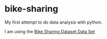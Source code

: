 # bike-sharing


My first attempt to do data analysis with python.

I am using the [Bike Sharing Dataset Data Set](https://archive.ics.uci.edu/ml/datasets/Bike+Sharing+Dataset)

